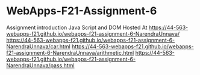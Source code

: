 # WebApps-F21-Assignment-6
Assignment introduction Java Script and DOM
Hosted At <https://44-563-webapps-f21.github.io/webapps-f21-assignment-6-NarendraUnnava/>
<https://44-563-webapps-f21.github.io/webapps-f21-assignment-6-NarendraUnnava/car.html>
<https://44-563-webapps-f21.github.io/webapps-f21-assignment-6-NarendraUnnava/arithmetic.html>
<https://44-563-webapps-f21.github.io/webapps-f21-assignment-6-NarendraUnnava/pass.html>
